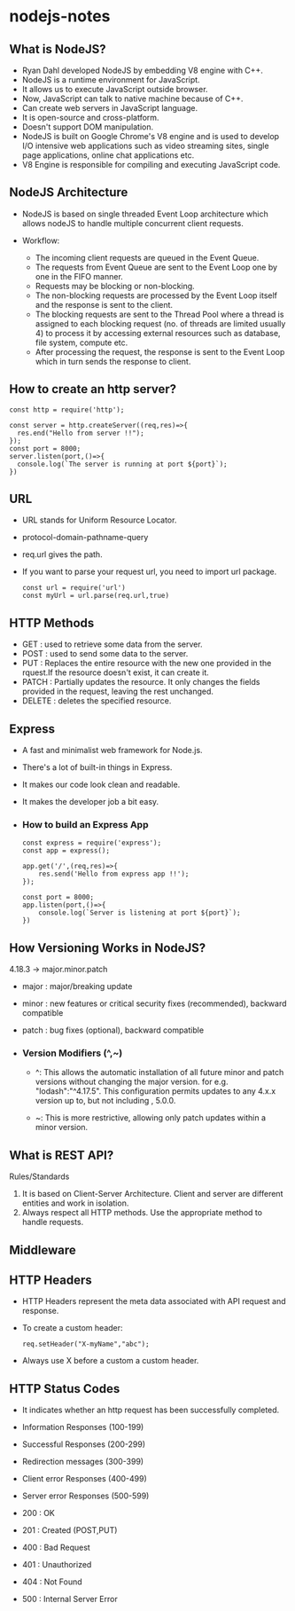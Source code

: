 # nodejs-notes

## What is NodeJS?
- Ryan Dahl developed NodeJS by embedding V8 engine with C++.
- NodeJS is a runtime environment for JavaScript.
- It allows us to execute JavaScript outside browser.
- Now, JavaScript can talk to native machine because of C++.
- Can create web servers in JavaScript language.
- It is open-source and cross-platform.
- Doesn't support DOM manipulation.
- NodeJS is built on Google Chrome's V8 engine and is used to develop I/O intensive web applications such as video streaming sites, single page applications, online chat applications etc.
- V8 Engine is responsible for compiling and executing JavaScript code.

## NodeJS Architecture
- NodeJS is based on single threaded Event Loop architecture which allows nodeJS to handle multiple concurrent client requests.

- Workflow:
  - The incoming client requests are queued in the Event Queue.
  - The requests from Event Queue are sent to the Event Loop one by one in the FIFO manner.
  - Requests may be blocking or non-blocking.
  - The non-blocking requests are processed by the Event Loop itself and the response is sent to the client.
  - The blocking requests are sent to the Thread Pool where a thread is assigned to each blocking request (no. of threads are limited usually 4) to process it by accessing external resources such as database, file system, compute etc.
  - After processing the request, the response is sent to the Event Loop which in turn sends the response to client.

## How to create an http server?

    const http = require('http');

    const server = http.createServer((req,res)=>{
      res.end("Hello from server !!");
    });
    const port = 8000;
    server.listen(port,()=>{
      console.log(`The server is running at port ${port}`);
    })

## URL
- URL stands for Uniform Resource Locator.
- protocol-domain-pathname-query
- req.url gives the path.
- If you want to parse your request url, you need to import url package.

      const url = require('url')
      const myUrl = url.parse(req.url,true)

## HTTP Methods
- GET : used to retrieve some data from the server.
- POST : used to send some data to the server.
- PUT : Replaces the entire resource with the new one provided in the rquest.If the resource doesn't exist, it can create it.
- PATCH : Partially updates the resource. It only changes the fields provided in the request, leaving the rest unchanged.
- DELETE : deletes the specified resource.

## Express
- A fast and minimalist web framework for Node.js.
- There's a lot of built-in things in Express.
- It makes our code look clean and readable.
- It makes the developer job a bit easy.

- ### How to build an Express App

      const express = require('express');
      const app = express();

      app.get('/',(req,res)=>{
          res.send('Hello from express app !!');
      });

      const port = 8000;
      app.listen(port,()=>{
          console.log(`Server is listening at port ${port}`);
      })

## How Versioning Works in NodeJS?

4.18.3 -> major.minor.patch

- major : major/breaking update
- minor : new features or critical security fixes (recommended), backward compatible
- patch : bug fixes (optional), backward compatible

- ### Version Modifiers (^,~)
  
  - ^: This allows the automatic installation of all future minor and patch versions without changing the major version. for e.g. "lodash":"^4.17.5". This configuration permits updates to any 4.x.x version up to, but not including , 5.0.0.
    
  - ~: This is more restrictive, allowing only patch updates within a minor version.
 
## What is REST API?

Rules/Standards

1. It is based on Client-Server Architecture. Client and server are different entities and work in isolation.
2. Always respect all HTTP methods. Use the appropriate method to handle requests.

## Middleware



## HTTP Headers
- HTTP Headers represent the meta data associated with API request and response.
- To create a custom header:

      req.setHeader("X-myName","abc");
  
- Always use X before a custom a custom header.

## HTTP Status Codes

- It indicates whether an http request has been successfully completed.
- Information Responses (100-199)
- Successful Responses (200-299)
- Redirection messages (300-399)
- Client error Responses (400-499)
- Server error Responses (500-599)

- 200 : OK
- 201 : Created (POST,PUT)

- 400 : Bad Request
- 401 : Unauthorized
- 404 : Not Found

- 500 : Internal Server Error




